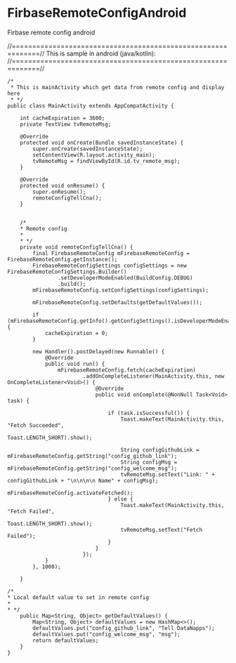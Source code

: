 # FirbaseRemoteConfigAndroid
Firbase remote config android

//=============================================================//
This is sample in android (java/kotlin):
//=============================================================//

    /*
     * This is mainActivity which get data from remote config and display here
     * */
    public class MainActivity extends AppCompatActivity {

        int cacheExpiration = 3600;
        private TextView tvRemoteMsg;

        @Override
        protected void onCreate(Bundle savedInstanceState) {
            super.onCreate(savedInstanceState);
            setContentView(R.layout.activity_main);
            tvRemoteMsg = findViewById(R.id.tv_remote_msg);
        }

        @Override
        protected void onResume() {
            super.onResume();
            remoteConfigTellCna();
        }


        /*
        * Remote config
        *
        * */
        private void remoteConfigTellCna() {
            final FirebaseRemoteConfig mFirebaseRemoteConfig = FirebaseRemoteConfig.getInstance();
            FirebaseRemoteConfigSettings configSettings = new FirebaseRemoteConfigSettings.Builder()
                    .setDeveloperModeEnabled(BuildConfig.DEBUG)
                    .build();
            mFirebaseRemoteConfig.setConfigSettings(configSettings);

            mFirebaseRemoteConfig.setDefaults(getDefaultValues());

            if (mFirebaseRemoteConfig.getInfo().getConfigSettings().isDeveloperModeEnabled()) {
                cacheExpiration = 0;
            }

            new Handler().postDelayed(new Runnable() {
                @Override
                public void run() {
                    mFirebaseRemoteConfig.fetch(cacheExpiration)
                            .addOnCompleteListener(MainActivity.this, new OnCompleteListener<Void>() {
                                @Override
                                public void onComplete(@NonNull Task<Void> task) {

                                    if (task.isSuccessful()) {
                                        Toast.makeText(MainActivity.this, "Fetch Succeeded",
                                                Toast.LENGTH_SHORT).show();

                                        String configGithubLink = mFirebaseRemoteConfig.getString("config_github_link");
                                        String configMsg = mFirebaseRemoteConfig.getString("config_welcome_msg");
                                        tvRemoteMsg.setText("Link: " + configGithubLink + "\n\n\n\n Name" + configMsg);
                                        mFirebaseRemoteConfig.activateFetched();
                                    } else {
                                        Toast.makeText(MainActivity.this, "Fetch Failed",
                                                Toast.LENGTH_SHORT).show();
                                        tvRemoteMsg.setText("Fetch Failed");
                                    }
                                }
                            });
                }
            }, 1000);

        }

    /*
    * Local default value to set in remote config
    *
    * */
        public Map<String, Object> getDefaultValues() {
            Map<String, Object> defaultValues = new HashMap<>();
            defaultValues.put("config_github_link", "Tell DataNapps");
            defaultValues.put("config_welcome_msg", "msg");
            return defaultValues;
        }
    }

